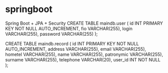 # springboot
Spring Boot + JPA + Security
CREATE TABLE maindb.user
(
    id INT PRIMARY KEY NOT NULL AUTO_INCREMENT,
    fio VARCHAR(255),
    login VARCHAR(255),
    password VARCHAR(255)
);

CREATE TABLE maindb.record
(
    id INT PRIMARY KEY NOT NULL AUTO_INCREMENT,
    address VARCHAR(255),
    email VARCHAR(255),
    hometel VARCHAR(255),
    name VARCHAR(255),
    patronymic VARCHAR(255),
    surname VARCHAR(255),
    telephone VARCHAR(20),
    user_id INT NOT NULL
);
